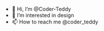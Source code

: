 - 👋 Hi, I’m @Coder-Teddy
- 👀 I’m interested in design
- 📫 How to reach me @coder_teddy

<!---
Coder-Teddy/Coder-Teddy is a ✨ special ✨ repository because its `README.md` (this file) appears on your GitHub profile.
You can click the Preview link to take a look at your changes.
--->
